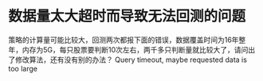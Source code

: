 # 数据量太大超时而导致无法回测的问题

 策略的计算量可能比较大，回测两次都报下面的错误，数据覆盖时间为16年整年，内存为5G，每只股票要判断10次左右，两千多只判断量就比较大了，请问出了修改算法，还有没有别的办法？
 Query timeout, maybe requested data is too large